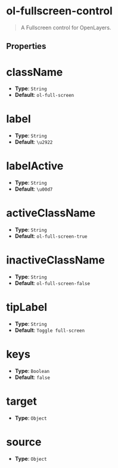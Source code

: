 # ol-fullscreen-control

> A Fullscreen control for OpenLayers.

## Properties

# className

- **Type**: `String`
- **Default**: `ol-full-screen`

# label

- **Type**: `String`
- **Default**: `\u2922`

# labelActive

- **Type**: `String`
- **Default**: `\u00d7`

# activeClassName

- **Type**: `String`
- **Default**: `ol-full-screen-true`

# inactiveClassName

- **Type**: `String`
- **Default**: `ol-full-screen-false`

# tipLabel

- **Type**: `String`
- **Default**: `Toggle full-screen`

# keys

- **Type**: `Boolean`
- **Default**: `false`

# target

- **Type**: `Object`

# source

- **Type**: `Object`
